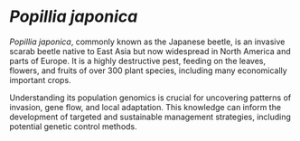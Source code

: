 # *Popillia japonica*
*Popillia japonica*, commonly known as the Japanese beetle, is an invasive scarab beetle native to East Asia but now widespread in North America and parts of Europe. It is a highly destructive pest, feeding on the leaves, flowers, and fruits of over 300 plant species, including many economically important crops.

Understanding its population genomics is crucial for uncovering patterns of invasion, gene flow, and local adaptation. This knowledge can inform the development of targeted and sustainable management strategies, including potential genetic control methods.
